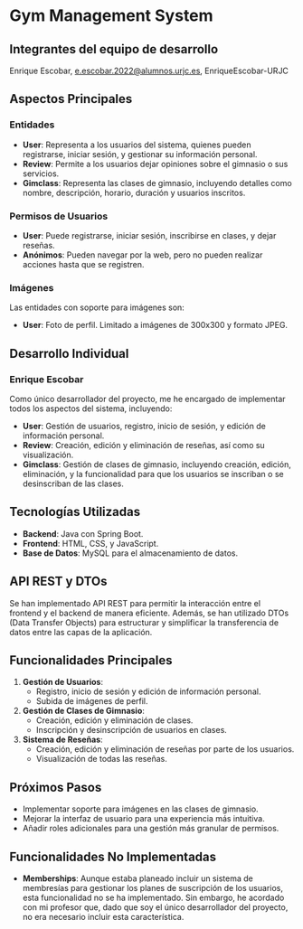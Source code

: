 # Gym Management System

## Integrantes del equipo de desarrollo
Enrique Escobar, e.escobar.2022@alumnos.urjc.es, EnriqueEscobar-URJC

## Aspectos Principales
### Entidades
- **User**: Representa a los usuarios del sistema, quienes pueden registrarse, iniciar sesión, y gestionar su información personal.
- **Review**: Permite a los usuarios dejar opiniones sobre el gimnasio o sus servicios.
- **Gimclass**: Representa las clases de gimnasio, incluyendo detalles como nombre, descripción, horario, duración y usuarios inscritos.

### Permisos de Usuarios
- **User**: Puede registrarse, iniciar sesión, inscribirse en clases, y dejar reseñas.
- **Anónimos**: Pueden navegar por la web, pero no pueden realizar acciones hasta que se registren.

### Imágenes
Las entidades con soporte para imágenes son:
- **User**: Foto de perfil. Limitado a imágenes de 300x300 y formato JPEG.

## Desarrollo Individual
### Enrique Escobar
Como único desarrollador del proyecto, me he encargado de implementar todos los aspectos del sistema, incluyendo:
- **User**: Gestión de usuarios, registro, inicio de sesión, y edición de información personal.
- **Review**: Creación, edición y eliminación de reseñas, así como su visualización.
- **Gimclass**: Gestión de clases de gimnasio, incluyendo creación, edición, eliminación, y la funcionalidad para que los usuarios se inscriban o se desinscriban de las clases.

## Tecnologías Utilizadas
- **Backend**: Java con Spring Boot.
- **Frontend**: HTML, CSS, y JavaScript.
- **Base de Datos**: MySQL para el almacenamiento de datos.

## API REST y DTOs
Se han implementado API REST para permitir la interacción entre el frontend y el backend de manera eficiente. Además, se han utilizado DTOs (Data Transfer Objects) para estructurar y simplificar la transferencia de datos entre las capas de la aplicación.

## Funcionalidades Principales
1. **Gestión de Usuarios**:
    - Registro, inicio de sesión y edición de información personal.
    - Subida de imágenes de perfil.
2. **Gestión de Clases de Gimnasio**:
    - Creación, edición y eliminación de clases.
    - Inscripción y desinscripción de usuarios en clases.
3. **Sistema de Reseñas**:
    - Creación, edición y eliminación de reseñas por parte de los usuarios.
    - Visualización de todas las reseñas.

## Próximos Pasos
- Implementar soporte para imágenes en las clases de gimnasio.
- Mejorar la interfaz de usuario para una experiencia más intuitiva.
- Añadir roles adicionales para una gestión más granular de permisos.

## Funcionalidades No Implementadas
- **Memberships**: Aunque estaba planeado incluir un sistema de membresías para gestionar los planes de suscripción de los usuarios, esta funcionalidad no se ha implementado. Sin embargo, he acordado con mi profesor que, dado que soy el único desarrollador del proyecto, no era necesario incluir esta característica.

